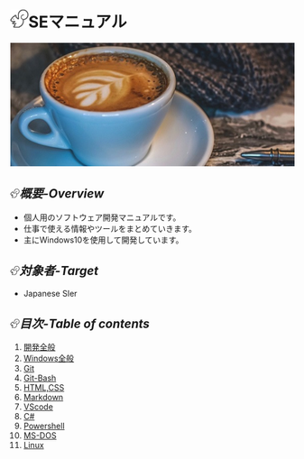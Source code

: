 # ![ICON画像](./img/README_ICON.png)SEマニュアル
![TOP画像](./img/README.jpg)
## ![ICON画像](./img/README_ICON_MINI.png)*概要-Overview*
- 個人用のソフトウェア開発マニュアルです。
- 仕事で使える情報やツールをまとめていきます。
- 主にWindows10を使用して開発しています。

## ![ICON画像](./img/README_ICON_MINI.png)*対象者-Target*
- Japanese SIer
## ![ICON画像](./img/README_ICON_MINI.png)*目次-Table of contents*
1. [開発全般](./help/help_common.md)
1. [Windows全般](./help/help_windows.md)
1. [Git](./help/help_git.md)
1. [Git-Bash](./help/help_git-bash.md)
1. [HTML,CSS](./help/help_html-css.md)
1. [Markdown](./help/help_markdown.md)
1. [VScode](./help/help_vscode.md)
1. [C#](./help/help_C#.md)
1. [Powershell](./help/help_powershell.md)
1. [MS-DOS](./help/help_ms-dos.md)
1. [Linux](./help/help_linux.md)